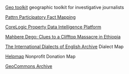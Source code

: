 
[Geo toolkit](https://www.localfocus.nl/geokit/)
geographic toolkit for investigative journalists

[Pattrn Participatory Fact Mapping](https://github.com/pattrn-project/pattrn)

[CoreLogic Property Data Intelligence Platform](https://www.corelogic.com/)

[Mahbere Dego: Clues to a Clifftop Massacre in Ethiopia](https://www.bellingcat.com/news/2021/04/01/mahbere-dego-clues-to-a-clifftop-massacre-in-ethiopia/)

[The International Dialects of English Archive](https://www.dialectsarchive.com/globalmap)
Dialect Map

[Helpmap](https://helpmap.io/)
Nonprofit Donation Map

[GeoCommons Archive](https://geocommons.com/)
